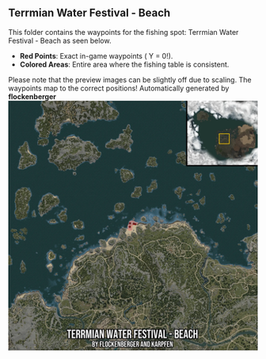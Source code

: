 ## Terrmian Water Festival - Beach
This folder contains the waypoints for the fishing spot: Terrmian Water Festival - Beach as seen below.

- **Red Points**: Exact in-game waypoints ( Y = 0!).
- **Colored Areas**: Entire area where the fishing table is consistent.

Please note that the preview images can be slightly off due to scaling. The waypoints map to the correct positions!
Automatically generated by **flockenberger**
![preview_Terrmian Water Festival - Beach](./Preview.webp)